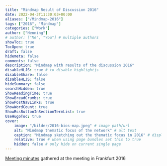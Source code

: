 ```yaml
---
title: "Mindmap Result of Discussion 2016"
date: 2022-04-3T11:30:03+00:00
aliases: ["/Mindmap-2016"]
tags: ["2016", "Mindmap"]
categories: ["Work"]
author: ["Henning"]
# author: ["Me", "You"] # multiple authors
showToc: true
TocOpen: true
draft: false
hidemeta: false
comments: false
description: "Mindmap with results of the discussion 2016"
disableHLJS: true # to disable highlightjs
disableShare: false
disableHLJS: false
hideSummary: false
searchHidden: true
ShowReadingTime: true
ShowBreadCrumbs: true
ShowPostNavLinks: true
ShowWordCount: true
ShowRssButtonInSectionTermList: true
UseHugoToc: true
cover:
    image: "/bilder/2016-bios-map.jpeg" # image path/url
    alt: "Mindmap thematic focus of the network" # alt text
    caption: "Mindmap sketching out the thematic focus in 2016" # display caption under cover
    relative: true # when using page bundles set this to true
    hidden: false # only hide on current single page
---
```


[Meeting minutes](https://bios-net.github.io/bilder/2016-bios-map.jpeg) gathered at the meeting in Frankfurt 2016
